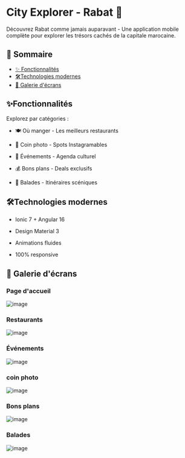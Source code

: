 # City Explorer - Rabat 📍
Découvrez Rabat comme jamais auparavant - Une application mobile complète pour explorer les trésors cachés de la capitale marocaine.
## 📌 Sommaire

- [✨ Fonctionnalités](#fonctionnalités)
- [🛠️Technologies modernes](#technologies_modernes)
- [ 📸 Galerie d'écrans](#galerie_d'écrans)


## ✨Fonctionnalités
Explorez par catégories :

- 🍽️ Où manger - Les meilleurs restaurants

- 📸 Coin photo - Spots Instagramables

- 🎉 Événements - Agenda culturel

- 💰 Bons plans - Deals exclusifs

- 🚶 Balades - Itinéraires scéniques

## 🛠️Technologies modernes 

- Ionic 7 + Angular 16

- Design Material 3

- Animations fluides
- 100% responsive

## 📸 Galerie d'écrans
### Page d'accueil
![image](https://github.com/user-attachments/assets/06b7a45e-e699-4e9d-a109-65b4db0f254a)

### Restaurants
![image](https://github.com/user-attachments/assets/4223fe4b-d037-405e-ab7e-bab6e4ddff05)

### Événements
![image](https://github.com/user-attachments/assets/b93d2fd3-d8c9-4cf7-9983-f444145bb587)

### coin photo
![image](https://github.com/user-attachments/assets/a4c96976-fec3-44c7-8142-38e4cda16f0d)

### Bons plans
![image](https://github.com/user-attachments/assets/0b1d511e-1991-4cbf-ba18-29b5e5945b31)

### Balades
![image](https://github.com/user-attachments/assets/7cb17003-6db6-4425-87c3-e3c0efae6139)



